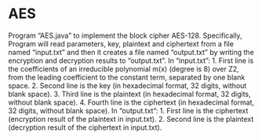 # AES
Program “AES.java” to implement the block cipher AES-128.  Specifically, Program will read parameters, key, plaintext and ciphertext from a file named “input.txt” and then it creates a file named “output.txt” by writing the encryption and decryption results to “output.txt”.  In “input.txt”:  1. First line is the coefficients of an irreducible polynomial m(x) (degree is 8) over Z2, from the leading coefficient to the constant term, separated by one blank space.  2. Second line is the key (in hexadecimal format, 32 digits, without blank space).  3. Third line is the plaintext (in hexadecimal format, 32 digits, without blank space).  4. Fourth line is the ciphertext (in hexadecimal format, 32 digits, without blank space).   In “output.txt”:  1. First line is the ciphertext (encryption result of the plaintext in input.txt).  2. Second line is the plaintext (decryption result of the ciphertext in input.txt). 
